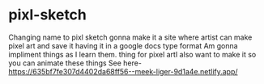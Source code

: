 # pixl-sketch
Changing name to pixl sketch gonna make it a site where artist can make pixel art and save it having it in a google docs type format Am gonna impliment things as I learn them. thing for pixel artI also want to make it so you can animate these things See here- https://635bf7fe307d4402da68ff56--meek-liger-9d1a4e.netlify.app/
